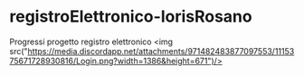 # registroElettronico-lorisRosano
 Progressi progetto registro elettronico
<img src("https://media.discordapp.net/attachments/971482483877097553/1115375671728930816/Login.png?width=1386&height=671")/>
